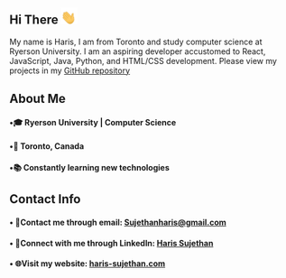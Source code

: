 ## Hi There <img src="waving-hand-joypixels.gif" width="30">

My name is Haris, I am from Toronto and study computer science at Ryerson University. I am an aspiring developer accustomed to React, JavaScript, Java, Python, and HTML/CSS development. Please view my projects in my [GitHub repository](https://github.com/haris-sujethan?tab=repositories)

## About Me

#### •🎓 Ryerson University | Computer Science <br/>
#### •📍 Toronto, Canada <br/>
#### •📚 Constantly learning new technologies <br/>
  
## Contact Info

#### • 📧Contact me through email: [Sujethanharis@gmail.com](sujethanharis@gmail.com) <br/>
#### • 💼Connect with me through LinkedIn: [Haris Sujethan](https://www.linkedin.com/in/haris-sujethan-3b251921a/)
#### • 🌐Visit my website: [haris-sujethan.com](https://haris-sujethan.com/)
